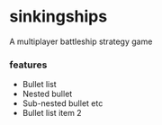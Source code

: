 # sinkingships
A multiplayer battleship strategy game

### features

* Bullet list
* Nested bullet
* Sub-nested bullet etc
* Bullet list item 2

